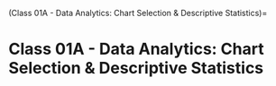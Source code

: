(Class 01A - Data Analytics: Chart Selection & Descriptive Statistics)=
# Class 01A - Data Analytics: Chart Selection & Descriptive Statistics